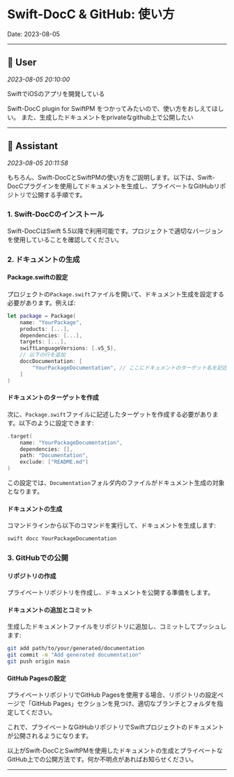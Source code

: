 # Swift-DocC & GitHub: 使い方

Date: 2023-08-05

---

## 👤 User
*2023-08-05 20:10:00*

SwiftでiOSのアプリを開発している

Swift-DocC plugin for SwiftPM をつかってみたいので、使い方をおしえてほしい。
また、生成したドキュメントをprivateなgithub上で公開したい

---

## 🤖 Assistant
*2023-08-05 20:11:58*

もちろん、Swift-DocCとSwiftPMの使い方をご説明します。以下は、Swift-DocCプラグインを使用してドキュメントを生成し、プライベートなGitHubリポジトリで公開する手順です。

### 1. Swift-DocCのインストール

Swift-DocCはSwift 5.5以降で利用可能です。プロジェクトで適切なバージョンを使用していることを確認してください。

### 2. ドキュメントの生成

#### Package.swiftの設定

プロジェクトの`Package.swift`ファイルを開いて、ドキュメント生成を設定する必要があります。例えば:

```swift
let package = Package(
    name: "YourPackage",
    products: [...],
    dependencies: [...],
    targets: [...],
    swiftLanguageVersions: [.v5_5],
    // 以下の行を追加
    doccDocumentation: [
        "YourPackageDocumentation", // ここにドキュメントのターゲット名を記述
    ]
)
```

#### ドキュメントのターゲットを作成

次に、`Package.swift`ファイルに記述したターゲットを作成する必要があります。以下のように設定できます:

```swift
.target(
    name: "YourPackageDocumentation",
    dependencies: [],
    path: "Documentation",
    exclude: ["README.md"]
)
```

この設定では、`Documentation`フォルダ内のファイルがドキュメント生成の対象となります。

#### ドキュメントの生成

コマンドラインから以下のコマンドを実行して、ドキュメントを生成します:

```bash
swift docc YourPackageDocumentation
```

### 3. GitHubでの公開

#### リポジトリの作成

プライベートリポジトリを作成し、ドキュメントを公開する準備をします。

#### ドキュメントの追加とコミット

生成したドキュメントファイルをリポジトリに追加し、コミットしてプッシュします:

```bash
git add path/to/your/generated/documentation
git commit -m "Add generated documentation"
git push origin main
```

#### GitHub Pagesの設定

プライベートリポジトリでGitHub Pagesを使用する場合、リポジトリの設定ページで「GitHub Pages」セクションを見つけ、適切なブランチとフォルダを指定してください。

これで、プライベートなGitHubリポジトリでSwiftプロジェクトのドキュメントが公開されるようになります。

以上がSwift-DocCとSwiftPMを使用したドキュメントの生成とプライベートなGitHub上での公開方法です。何か不明点があればお知らせください。

---
